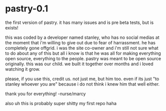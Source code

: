 # pastry-0.1
the first version of pastry. it has many issues and is pre beta tests, but is exists!


this was coded by a developer named stanley, who has no social medias at the moment that i'm willing to give out due to fear of harrassment. 
he has completely gone offgrid. i was the site co-owner and i'm still not sure what to do about any of this but
all i know is that he was all for making everything open source, everything to the people. pastry was meant to be open source originally.
this was our child. we built it together over months and i loved watching it grow.

please, if you use this, credit us. not just me, but him too. even if its just "to stanley whoever you are" because i do not think i knew him that well either.

thank you for everything! -nurse/marcy


also uh this is probably super shitty my first repo haha
